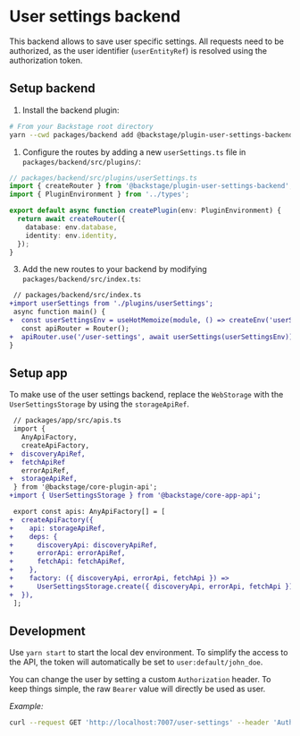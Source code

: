 # User settings backend

This backend allows to save user specific settings. All requests need to be
authorized, as the user identifier (`userEntityRef`) is resolved using the
authorization token.

## Setup backend

1. Install the backend plugin:

```bash
# From your Backstage root directory
yarn --cwd packages/backend add @backstage/plugin-user-settings-backend
```

1. Configure the routes by adding a new `userSettings.ts` file in
   `packages/backend/src/plugins/`:

```ts
// packages/backend/src/plugins/userSettings.ts
import { createRouter } from '@backstage/plugin-user-settings-backend';
import { PluginEnvironment } from '../types';

export default async function createPlugin(env: PluginEnvironment) {
  return await createRouter({
    database: env.database,
    identity: env.identity,
  });
}
```

3. Add the new routes to your backend by modifying `packages/backend/src/index.ts`:

```diff
 // packages/backend/src/index.ts
+import userSettings from './plugins/userSettings';
 async function main() {
+  const userSettingsEnv = useHotMemoize(module, () => createEnv('userSettings'));
   const apiRouter = Router();
+  apiRouter.use('/user-settings', await userSettings(userSettingsEnv));
}
```

## Setup app

To make use of the user settings backend, replace the `WebStorage` with the
`UserSettingsStorage` by using the `storageApiRef`.

```diff
 // packages/app/src/apis.ts
 import {
   AnyApiFactory,
   createApiFactory,
+  discoveryApiRef,
+  fetchApiRef
   errorApiRef,
+  storageApiRef,
 } from '@backstage/core-plugin-api';
+import { UserSettingsStorage } from '@backstage/core-app-api';

 export const apis: AnyApiFactory[] = [
+  createApiFactory({
+    api: storageApiRef,
+    deps: {
+      discoveryApi: discoveryApiRef,
+      errorApi: errorApiRef,
+      fetchApi: fetchApiRef,
+    },
+    factory: ({ discoveryApi, errorApi, fetchApi }) =>
+      UserSettingsStorage.create({ discoveryApi, errorApi, fetchApi }),
+  }),
 ];
```

## Development

Use `yarn start` to start the local dev environment. To simplify the access to
the API, the token will automatically be set to `user:default/john_doe`.

You can change the user by setting a custom `Authorization` header. To keep
things simple, the raw `Bearer` value will directly be used as user.

_Example:_

```bash
curl --request GET 'http://localhost:7007/user-settings' --header 'Authorization: Bearer user:default/custom-user'
```
